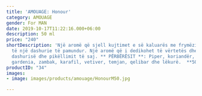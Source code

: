 ```yaml
---
title: 'AMOUAGE: Honour'
category: AMOUAGE
gender: For MAN
date: 2019-10-17T11:22:16.000+06:00
description: 50 ml
price: "240"
shortDescription: 'Një aromë që sjell kujtimet e së kaluarës me frymëzimin e trishtimit
  të një dashurie të pamundur. Një aromë që i dedikohet të vërtetës dhe të bukurës,
  dashurisë dhe pikëllimit të saj. ** PËRBËRËSIT **: Piper, koriandër, jasemini, tuberozë,
  gardenia, zambak, karafil, vetiver, temjan, qelibar dhe lëkurë.  **50ml-EDP-MAN**'
productID: "34"
images:
- image: images/products/amouage/HonourM50.jpg

---
```

